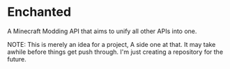 # Enchanted
A Minecraft Modding API that aims to unify all other APIs into one.

NOTE: This is merely an idea for a project, A side one at that. It may take awhile before things get push through. I'm just creating a repository for the future.